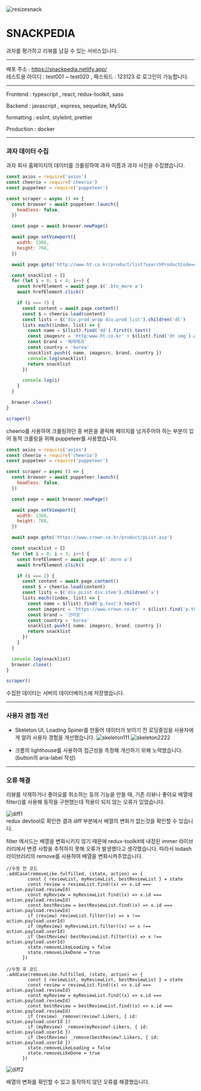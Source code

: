 
![resizesnack](https://user-images.githubusercontent.com/80376561/194862640-a22a22dc-94c7-4bf8-849f-7f081b8ba481.png)


# SNACKPEDIA   

과자를 평가하고 리뷰를 남길 수 있는 서비스입니다. 

---
배포 주소 : https://snackpedia.netlify.app/   
테스트용 아이디 : test001 ~ test020 , 패스워드 : 123123 로 로그인이 가능합니다. 

--- 

Frontend : typescript , react, redux-toolkit, sass

Backend : javascript , express, sequelize, MySQL

formatting : eslint, stylelint, prettier

Production : docker

---
### 과자 데이터 수집

과자 회사 홈페이지의 데이터를 크롤링하여 과자 이름과 과자 사진을 수집했습니다.


```jsx
const axios = require('axios')
const cheerio = require('cheerio')
const puppeteer = require('puppeteer')

const scraper = async () => {
  const browser = await puppeteer.launch({
    headless: false,
  })

  const page = await browser.newPage()

  await page.setViewport({
    width: 1366,
    height: 768,
  })

  await page.goto('http://www.ht.co.kr/product/list?searchProductCode=A00000')

  const snacklist = []
  for (let i = 0; i < 4; i++) {
    const hrefElement = await page.$('.btn_more a')
    await hrefElement.click()

    if (i === 3) {
      const content = await page.content()
      const $ = cheerio.load(content)
      const lists = $('div.prod_wrap div.prod_list').children('dl')
      lists.each((index, list) => {
        const name = $(list).find('dd').first().text()
        const imagesrc = 'http:www.ht.co.kr' + $(list).find('dt img').attr('src')
        const brand = '해태제과'
        const country = 'korea'
        snacklist.push({ name, imagesrc, brand, country })
        console.log(snacklist)
        return snacklist
      })

      console.log(i)
    }
  }

  browser.close()
}

scraper()
```

cheerio를 사용하여 크롤링하던 중 버튼을 클릭해 페이지를 넘겨주어야 하는 부분이 있어 동적 크롤링을 위해 puppeteer를 사용했습니다. 

```jsx
const axios = require('axios')
const cheerio = require('cheerio')
const puppeteer = require('puppeteer')

const scraper = async () => {
  const browser = await puppeteer.launch({
    headless: false,
  })

  const page = await browser.newPage()

  await page.setViewport({
    width: 1366,
    height: 768,
  })

  await page.goto('https://www.crown.co.kr/product/pList.asp')

  const snacklist = []
  for (let i = 0; i < 3; i++) {
    const hrefElement = await page.$('.more a')
    await hrefElement.click()

    if (i === 2) {
      const content = await page.content()
      const $ = cheerio.load(content)
      const lists = $('div.pList div.item').children('a')
      lists.each((index, list) => {
        const name = $(list).find('p.text').text()
        const imagesrc = 'https://www.crown.co.kr' + $(list).find('p.thumb img').attr('src')
        const brand = '크라운'
        const country = 'korea'
        snacklist.push({ name, imagesrc, brand, country })
        return snacklist
      })
    }
  }

  console.log(snacklist)
  browser.close()
}

scraper()
```

수집한 데이터는 서버의 데이터베이스에 저장했습니다.


---

### 사용자 경험 개선


- Skeleton UI, Loading Spiner를 만들어 데이터가 보이기 전 로딩중임을 사용자에게 알려 사용자 경험을 개선했습니다.
![skeleton111](https://user-images.githubusercontent.com/80376561/194859874-50f4423e-cb0c-4597-acdb-543d9d77e80a.gif)
![skeleton2222](https://user-images.githubusercontent.com/80376561/194859885-373b33b5-1b11-4604-b6d3-666c9b8d59e6.gif)

- 크롬의 lighthouse를 사용하여 접근성을 측정해 개선하기 위해 노력했습니다. (button의 aria-label 작성)

---

### 오류 해결

리뷰를 삭제하거나 좋아요를 취소하는 등의 기능을 만들 때, 기존 리뷰나 좋아요 배열에 filter()를 사용해 동작을 구현했는데 적용이 되지 않는 오류가 있었습니다.

![diff1](https://user-images.githubusercontent.com/80376561/197663785-2fabcd47-b119-4dee-83f9-dc1087b84c7e.png)   
redux devtool로 확인한 결과 diff 부분에서 배열의 변화가 없는것을 확인할 수 있습니다.

filter 메서드는 배열을 변화시키지 않기 때문에 redux-toolkit에 내장된 immer 라이브러리에서 변경 사항을 추적하지 못해 오류가 발생했다고 생각했습니다.
따라서 lodash 라이브러리의 remove를 사용하여 배열을 변화시켜주었습니다.


```tsx
//수정 전 코드
.addCase(removeLike.fulfilled, (state, action) => {
        const { reviewList, myReviewList, bestReviewList } = state
        const review = reviewList.find((x) => x.id === action.payload.reviewId)
        const myReview = myReviewList.find((x) => x.id === action.payload.reviewId)
        const bestReview = bestReviewList.find((x) => x.id === action.payload.reviewId)
        if (review) reviewList.filter((x) => x !== action.payload.userId)
        if (myReview) myReviewList.filter((x) => x !== action.payload.userId)
        if (bestReview) bestReviewList.filter((x) => x !== action.payload.userId)
        state.removeLikeLoading = false
        state.removeLikeDone = true
      })
```

```tsx
//수정 후 코드
.addCase(removeLike.fulfilled, (state, action) => {
        const { reviewList, myReviewList, bestReviewList } = state
        const review = reviewList.find((x) => x.id === action.payload.reviewId)
        const myReview = myReviewList.find((x) => x.id === action.payload.reviewId)
        const bestReview = bestReviewList.find((x) => x.id === action.payload.reviewId)
        if (review) _remove(review?.Likers, { id: action.payload.userId })
        if (myReview) _remove(myReview?.Likers, { id: action.payload.userId })
        if (bestReview) _remove(bestReview?.Likers, { id: action.payload.userId })
        state.removeLikeLoading = false
        state.removeLikeDone = true
      })
```

 
![diff2](https://user-images.githubusercontent.com/80376561/197664601-c98f3535-9059-4785-bc9f-dcc28fbf233d.png)   

배열의 변화를 확인할 수 있고 동작하지 않던 오류를 해결했습니다. 
